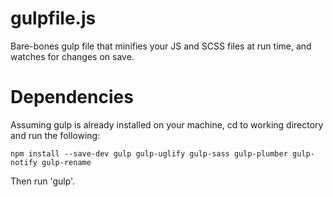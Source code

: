 # gulpfile.js

Bare-bones gulp file that minifies your JS and SCSS files at run time, and watches for changes on save. 

# Dependencies 

Assuming gulp is already installed on your machine, cd to working directory and run the following:

<pre>
<code>npm install --save-dev gulp gulp-uglify gulp-sass gulp-plumber gulp-notify gulp-rename</code>
</pre>

Then run 'gulp'.
